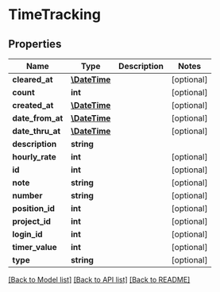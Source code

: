 # TimeTracking

## Properties
Name | Type | Description | Notes
------------ | ------------- | ------------- | -------------
**cleared_at** | [**\DateTime**](\DateTime.md) |  | [optional] 
**count** | **int** |  | [optional] 
**created_at** | [**\DateTime**](\DateTime.md) |  | [optional] 
**date_from_at** | [**\DateTime**](\DateTime.md) |  | [optional] 
**date_thru_at** | [**\DateTime**](\DateTime.md) |  | [optional] 
**description** | **string** |  | 
**hourly_rate** | **int** |  | [optional] 
**id** | **int** |  | [optional] 
**note** | **string** |  | [optional] 
**number** | **string** |  | [optional] 
**position_id** | **int** |  | [optional] 
**project_id** | **int** |  | [optional] 
**login_id** | **int** |  | [optional] 
**timer_value** | **int** |  | [optional] 
**type** | **string** |  | [optional] 

[[Back to Model list]](../README.md#documentation-for-models) [[Back to API list]](../README.md#documentation-for-api-endpoints) [[Back to README]](../README.md)


